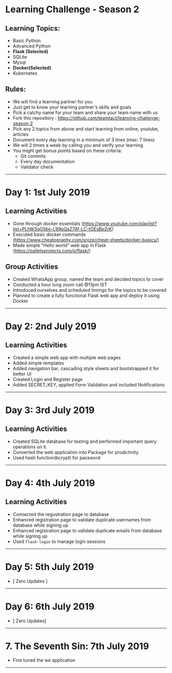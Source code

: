 # Learning Challenge - Season 2

## Learning Topics:
- Basic Python
- Advanced Python
- **Flask (Selected)**
- SQLite
- Mysql
- **Docker(Selected)**
- Kubernetes

## Rules:
- We will find a learning partner for you
- Just get to know your learning partner's skills and goals
- Pick a catchy name for your team and share your team name with us
- Fork this repository : https://github.com/teamtact/learning-challenge-season-2
- Pick any 2 topics from above and start learning from online, youtube, articles
- Document every day learning in a minimum of 3 lines (max: 7 lines)
- We will 2 times a week by calling you and verify your learning
- You might get bonus points based on these criteria:
	- Git commits
	- Every day documentation
	- Validator check




---


# Day 1: 1st July 2019

## Learning Activities
- Gone through docker essentials (https://www.youtube.com/playlist?list=PLhW3qG5bs-L99pQsZ74f-LC-tOEsBp2rK)
- Executed basic docker commands (https://www.cheatography.com/sroze/cheat-sheets/docker-basics/)
- Made simple "Hello world" web app in Flask (https://palletsprojects.com/p/flask/)

## Group Activities
- Created WhatsApp group, named the team and decided topics to cover
- Conducted a hour long zoom call @11pm IST
- Introduced ourselves and scheduled timings for the topics to be covered
- Planned to create a fully functional Flask web app and deploy it using Docker

---
# Day 2: 2nd July 2019

## Learning Activities
- Created a simple web app with multiple web pages
- Added simple templates
- Added navigation bar, cascading style sheets and bootstrapped it for better UI
- Created Login and Register page
- Added SECRET_KEY, applied Form Validation and included Notifications

---
# Day 3: 3rd July 2019

## Learning Activities
- Created SQLite database for testing and performed important query operations on it.
- Converted the web application into Package for prodictivity
- Used hash function(bcrypt) for password

---
# Day 4: 4th July 2019

## Learning Activities
- Connected the regustration page to database
- Enhanced registration page to validate duplicate usernames from database while signing up
- Enhanced registration page to validate duplicate emails from database while signing up
- Used ```flask-login``` to manage login sessions

---
# Day 5: 5th July 2019
- [ Zero Updates ]
---
# Day 6: 6th July 2019
- [ Zero Updates]
---
# 7. The Seventh Sin: 7th July 2019
- Fine tuned the we application






------



